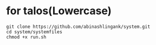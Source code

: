 # for talos(Lowercase)



```
git clone https://github.com/abinashlingank/system.git
cd system/systemfiles
chmod +x run.sh
```
